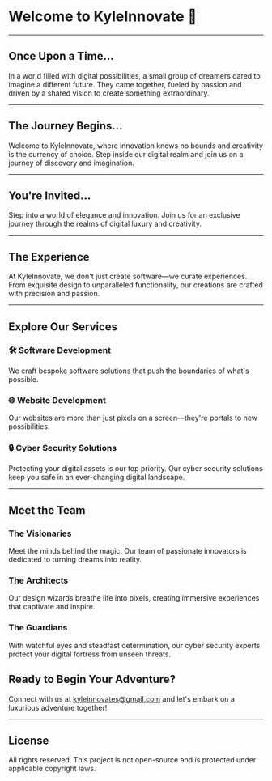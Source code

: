 <!---
<p align="center">
  <img src="your-logo.png" alt="Your Startup Logo">
</p>
-->

# Welcome to KyleInnovate 🚀

---

## Once Upon a Time...

In a world filled with digital possibilities, a small group of dreamers dared to imagine a different future. They came together, fueled by passion and driven by a shared vision to create something extraordinary.

---

## The Journey Begins...

Welcome to KyleInnovate, where innovation knows no bounds and creativity is the currency of choice. Step inside our digital realm and join us on a journey of discovery and imagination.

---


## You're Invited...

Step into a world of elegance and innovation. Join us for an exclusive journey through the realms of digital luxury and creativity. 

---

## The Experience

At KyleInnovate, we don't just create software—we curate experiences. From exquisite design to unparalleled functionality, our creations are crafted with precision and passion.

---

## Explore Our Services

### 🛠️ Software Development

We craft bespoke software solutions that push the boundaries of what's possible.

### 🌐 Website Development

Our websites are more than just pixels on a screen—they're portals to new possibilities.

### 🔒 Cyber Security Solutions

Protecting your digital assets is our top priority. Our cyber security solutions keep you safe in an ever-changing digital landscape.

---

## Meet the Team

### The Visionaries

Meet the minds behind the magic. Our team of passionate innovators is dedicated to turning dreams into reality.

### The Architects

Our design wizards breathe life into pixels, creating immersive experiences that captivate and inspire.

### The Guardians

With watchful eyes and steadfast determination, our cyber security experts protect your digital fortress from unseen threats.



## Ready to Begin Your Adventure?

Connect with us at kyleinnovates@gmail.com
 and let's embark on a luxurious adventure together!

---

## License

All rights reserved. This project is not open-source and is protected under applicable copyright laws.



<!---
kyleinnovate/kyleinnovate is a ✨ special ✨ repository because its `README.md` (this file) appears on your GitHub profile.
You can click the Preview link to take a look at your changes.
--->
